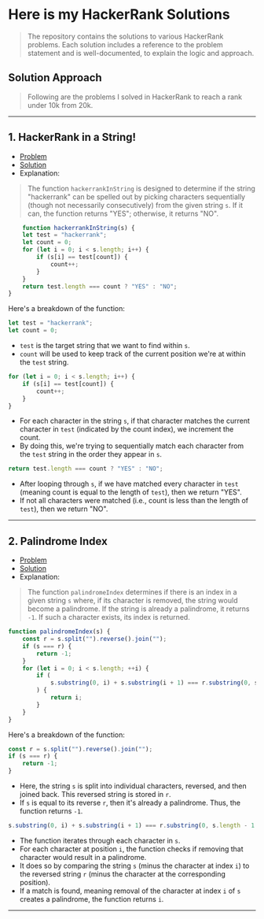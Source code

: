 # Here is my HackerRank Solutions

>The repository contains the solutions to various HackerRank problems. Each solution includes a reference to the problem statement and is well-documented, to explain the logic and approach.




## Solution Approach

>Following are the problems I solved in HackerRank to reach a rank under 10k from 20k.

---
## 1. HackerRank in a String!
  - [Problem](https://www.hackerrank.com/challenges/hackerrank-in-a-string/problem?isFullScreen=true)
  - [Solution](https://github.com/Jenin82/hacker-rank-tch/blob/main/hackerrank-in-a-string.js)
  - Explanation:
  > The function `hackerrankInString` is designed to determine if the string "hackerrank" can be spelled out by picking characters sequentially (though not necessarily consecutively) from the given string `s`. If it can, the function returns "YES"; otherwise, it returns "NO".
```javaScript
    function hackerrankInString(s) {
    let test = "hackerrank";
    let count = 0;
    for (let i = 0; i < s.length; i++) {
        if (s[i] == test[count]) {
            count++;
        }
    }
    return test.length === count ? "YES" : "NO";
}
```
Here's a breakdown of the function:
```javaScript
let test = "hackerrank";
let count = 0;
```
- `test` is the target string that we want to find within `s`.
- `count` will be used to keep track of the current position we're at within the `test` string.
```javaScript
for (let i = 0; i < s.length; i++) {
    if (s[i] == test[count]) {
        count++;
    }
}
```
- For each character in the string `s`, if that character matches the current character in `test` (indicated by the count index), we increment the count.
- By doing this, we're trying to sequentially match each character from the `test` string in the order they appear in `s`.
```javaScript
return test.length === count ? "YES" : "NO";
```
- After looping through `s`, if we have matched every character in `test` (meaning count is equal to the length of `test`), then we return "YES".
- If not all characters were matched (i.e., count is less than the length of `test`), then we return "NO".
****

## 2. Palindrome Index
  - [Problem](https://www.hackerrank.com/challenges/palindrome-index/problem?isFullScreen=true)
  - [Solution](https://github.com/Jenin82/hacker-rank-tch/blob/main/palindrome-index.js)
  - Explanation:
  > The function `palindromeIndex` determines if there is an index in a given string `s` where, if its character is removed, the string would become a palindrome. If the string is already a palindrome, it returns `-1`. If such a character exists, its index is returned. 

```javascript
function palindromeIndex(s) {
    const r = s.split("").reverse().join("");
    if (s === r) {
        return -1;
    }
    for (let i = 0; i < s.length; ++i) {
        if (
            s.substring(0, i) + s.substring(i + 1) === r.substring(0, s.length - 1 - i) + r.substring(s.length - i)
        ) {
            return i;
        }
    }
}
```
Here's a breakdown of the function:
```javascript
const r = s.split("").reverse().join("");
if (s === r) {
    return -1;
}
```
- Here, the string `s` is split into individual characters, reversed, and then joined back. This reversed string is stored in `r`.
- If `s` is equal to its reverse `r`, then it's already a palindrome. Thus, the function returns `-1`.

```javascript
s.substring(0, i) + s.substring(i + 1) === r.substring(0, s.length - 1 - i) + r.substring(s.length - i)
```
- The function iterates through each character in `s`.
- For each character at position `i`, the function checks if removing that character would result in a palindrome. 
- It does so by comparing the string `s` (minus the character at index `i`) to the reversed string `r` (minus the character at the corresponding position).
- If a match is found, meaning removal of the character at index `i` of `s` creates a palindrome, the function returns `i`.

****

